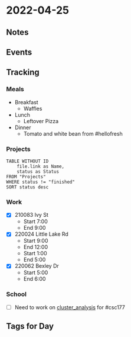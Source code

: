 # 2022-04-25
## Notes

## Events

## Tracking
### Meals
- Breakfast
	- Waffles
- Lunch
	- Leftover Pizza
- Dinner
	- Tomato and white bean from #hellofresh 

### Projects
```dataview
TABLE WITHOUT ID
	file.link as Name,
	status as Status
FROM "Projects"
WHERE status != "finished"
SORT status desc
```

### Work
- [x] 210083 Ivy St
	- Start 7:00
	- End 9:00
- [x] 220024 Little Lake Rd
	- Start 9:00
	- End 12:00
	- Start 1:00
	- End 5:00
- [x] 220062 Bexley Dr
	- Start 5:00
	- End 6:00
### School
- [ ] Need to work on [cluster_analysis](../Projects/cluster_analysis.md) for #csc177 

## Tags for Day